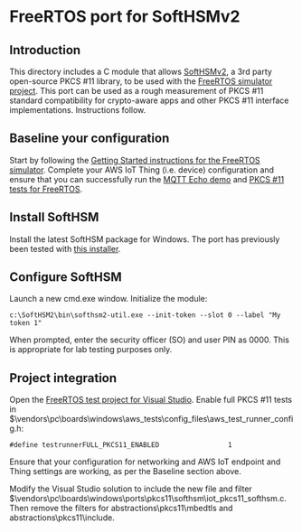 # FreeRTOS port for SoftHSMv2 #
## Introduction ##
This directory includes a C module that allows [SoftHSMv2](https://github.com/opendnssec/SoftHSMv2), a 3rd party open-source PKCS #11 library, to be used with the [FreeRTOS simulator project](https://docs.aws.amazon.com/freertos/latest/userguide/getting_started_windows.html). This port can be used as a rough measurement of PKCS #11 standard compatibility for crypto-aware apps and other PKCS #11 interface implementations. Instructions follow.

## Baseline your configuration ##

Start by following the [Getting Started instructions for the FreeRTOS simulator](https://docs.aws.amazon.com/freertos/latest/userguide/getting_started_windows.html). Complete your AWS IoT Thing (i.e. device) configuration and ensure that you can successfully run the [MQTT Echo demo](https://github.com/aws/amazon-freertos/blob/master/demos/mqtt/iot_demo_mqtt.c) and [PKCS #11 tests for FreeRTOS](https://github.com/aws/amazon-freertos/blob/master/libraries/abstractions/pkcs11/test/iot_test_pkcs11.c).

## Install SoftHSM ##
Install the latest SoftHSM package for Windows. The port has previously been tested with [this installer](https://github.com/disig/SoftHSM2-for-Windows/releases/download/v2.5.0/SoftHSM2-2.5.0.msi).

## Configure SoftHSM ##
Launch a new cmd.exe window. Initialize the module:
```
c:\SoftHSM2\bin\softhsm2-util.exe --init-token --slot 0 --label "My token 1"
```
When prompted, enter the security officer (SO) and user PIN as 0000. This is appropriate for lab testing purposes only.

## Project integration ##
Open the [FreeRTOS test project for Visual Studio](https://github.com/aws/amazon-freertos/blob/master/projects/pc/windows/visual_studio/aws_tests/aws_tests.sln).
Enable full PKCS #11 tests in $\vendors\pc\boards\windows\aws_tests\config_files\aws_test_runner_config.h:
```
#define testrunnerFULL_PKCS11_ENABLED                 1
```
Ensure that your configuration for networking and AWS IoT endpoint and Thing settings are working, as per the Baseline section above.

Modify the Visual Studio solution to include the new file and filter $\vendors\pc\boards\windows\ports\pkcs11\softhsm\iot_pkcs11_softhsm.c. Then remove the filters for abstractions\pkcs11\mbedtls and abstractions\pkcs11\include.